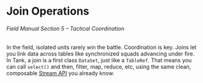 # Join Operations
###### *Field Manual Section 5* – Tactical Coordination
In the field, isolated units rarely win the battle. Coordination is key. Joins let you link data across tables like synchronized squads advancing under fire.
In Tank, a join is a first class `DataSet`, just like a `TableRef`. That means you can call `select()` and then, filter, map, reduce, etc, using the same clean, composable [Stream API](https://docs.rs/futures/latest/futures/prelude/trait.Stream.html) you already know.

